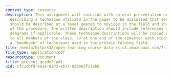 ```yaml
---
content_type: resource
description: This assignment will coincide with an oral presentation and will involve
  describing a technique utilized in the paper to be discussed that session. The technique
  should be described at a level geared to novices in the field and include a history
  of the procedure. The written description should include references and may involve
  diagrams if applicable. These technique descriptions will be copied and distributed
  to all members of the class, so at the end of the semester each student will have
  a "handbook" of techniques used in the protein folding field.
file: /media/https%3A/open-learning-course-data-rc.s3.amazonaws.com/7-343-protein-folding-misfolding-and-human-disease-fall-2004/1fc2cbfde81802d3ab378200e5f179b6_present_guide2.pdf
file_type: application/pdf
resourcetype: Document
title: present_guide2.pdf
uid: 1fc2cbfd-e818-02d3-ab37-8200e5f179b6
---
```

